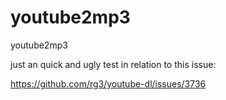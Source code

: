 youtube2mp3
===========

youtube2mp3

just an quick and ugly test in relation to this issue:

https://github.com/rg3/youtube-dl/issues/3736
